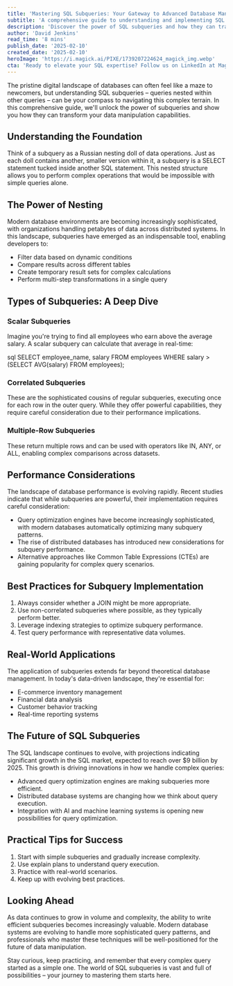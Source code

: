 ```yaml
---
title: 'Mastering SQL Subqueries: Your Gateway to Advanced Database Manipulation'
subtitle: 'A comprehensive guide to understanding and implementing SQL subqueries effectively'
description: 'Discover the power of SQL subqueries and how they can transform your database manipulation capabilities. From basic concepts to advanced implementations, learn how to leverage nested queries for complex data operations in modern database environments.'
author: 'David Jenkins'
read_time: '8 mins'
publish_date: '2025-02-10'
created_date: '2025-02-10'
heroImage: 'https://i.magick.ai/PIXE/1739207224624_magick_img.webp'
cta: 'Ready to elevate your SQL expertise? Follow us on LinkedIn at MagickAI for daily tips, insights, and updates on database technologies that can accelerate your career growth!'
---
```


The pristine digital landscape of databases can often feel like a maze to newcomers, but understanding SQL subqueries – queries nested within other queries – can be your compass to navigating this complex terrain. In this comprehensive guide, we'll unlock the power of subqueries and show you how they can transform your data manipulation capabilities.

## Understanding the Foundation

Think of a subquery as a Russian nesting doll of data operations. Just as each doll contains another, smaller version within it, a subquery is a SELECT statement tucked inside another SQL statement. This nested structure allows you to perform complex operations that would be impossible with simple queries alone.

## The Power of Nesting

Modern database environments are becoming increasingly sophisticated, with organizations handling petabytes of data across distributed systems. In this landscape, subqueries have emerged as an indispensable tool, enabling developers to:

- Filter data based on dynamic conditions
- Compare results across different tables
- Create temporary result sets for complex calculations
- Perform multi-step transformations in a single query

## Types of Subqueries: A Deep Dive

### Scalar Subqueries

Imagine you're trying to find all employees who earn above the average salary. A scalar subquery can calculate that average in real-time:

sql
SELECT employee_name, salary
FROM employees
WHERE salary > (SELECT AVG(salary) FROM employees);


### Correlated Subqueries

These are the sophisticated cousins of regular subqueries, executing once for each row in the outer query. While they offer powerful capabilities, they require careful consideration due to their performance implications.

### Multiple-Row Subqueries

These return multiple rows and can be used with operators like IN, ANY, or ALL, enabling complex comparisons across datasets.

## Performance Considerations

The landscape of database performance is evolving rapidly. Recent studies indicate that while subqueries are powerful, their implementation requires careful consideration:

- Query optimization engines have become increasingly sophisticated, with modern databases automatically optimizing many subquery patterns.
- The rise of distributed databases has introduced new considerations for subquery performance.
- Alternative approaches like Common Table Expressions (CTEs) are gaining popularity for complex query scenarios.

## Best Practices for Subquery Implementation

1. Always consider whether a JOIN might be more appropriate.
2. Use non-correlated subqueries where possible, as they typically perform better.
3. Leverage indexing strategies to optimize subquery performance.
4. Test query performance with representative data volumes.

## Real-World Applications

The application of subqueries extends far beyond theoretical database management. In today's data-driven landscape, they're essential for:

- E-commerce inventory management
- Financial data analysis
- Customer behavior tracking
- Real-time reporting systems

## The Future of SQL Subqueries

The SQL landscape continues to evolve, with projections indicating significant growth in the SQL market, expected to reach over $9 billion by 2025. This growth is driving innovations in how we handle complex queries:

- Advanced query optimization engines are making subqueries more efficient.
- Distributed database systems are changing how we think about query execution.
- Integration with AI and machine learning systems is opening new possibilities for query optimization.

## Practical Tips for Success

1. Start with simple subqueries and gradually increase complexity.
2. Use explain plans to understand query execution.
3. Practice with real-world scenarios.
4. Keep up with evolving best practices.

## Looking Ahead

As data continues to grow in volume and complexity, the ability to write efficient subqueries becomes increasingly valuable. Modern database systems are evolving to handle more sophisticated query patterns, and professionals who master these techniques will be well-positioned for the future of data manipulation.

Stay curious, keep practicing, and remember that every complex query started as a simple one. The world of SQL subqueries is vast and full of possibilities – your journey to mastering them starts here.
